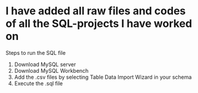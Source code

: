 # I have added all raw files and codes of all the SQL-projects I have worked on
Steps to run the SQL file
1. Download MySQL server
2. Download MySQL Workbench
3. Add the .csv files by selecting Table Data Import Wizard in your schema
4. Execute the .sql file
